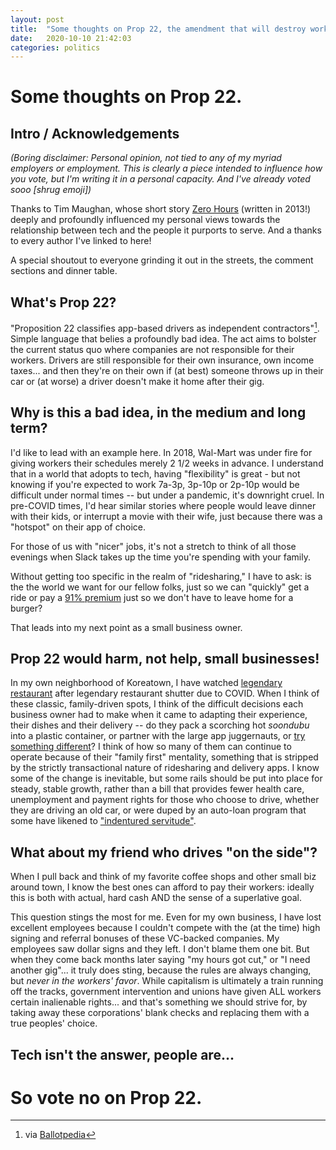 ```yaml
---
layout: post
title:  "Some thoughts on Prop 22, the amendment that will destroy workers' rights"
date:   2020-10-10 21:42:03
categories: politics
---
```

# Some thoughts on Prop 22.

## Intro / Acknowledgements
_(Boring disclaimer: Personal opinion, not tied to any of my myriad employers or employment. This is clearly a piece intended to influence how you vote, but I'm writing it in a personal capacity. And I've already voted sooo [shrug emoji])_

Thanks to Tim Maughan, whose short story [Zero Hours](https://medium.com/@timmaughan/zero-hours-f68f17e8c12a "Zero Hours by Tim Maughan") (written in 2013!) deeply and profoundly influenced my personal views towards the relationship between tech and the people it purports to serve. And a thanks to every author I've linked to here!

A special shoutout to everyone grinding it out in the streets, the comment sections and dinner table.

## What's Prop 22?
"Proposition 22 classifies app-based drivers as independent contractors"[^1]. Simple language that belies a profoundly bad idea. The act aims to bolster the current status quo where companies are not responsible for their workers. Drivers are still responsible for their own insurance, own income taxes... and then they're on their own if (at best) someone throws up in their car or (at worse) a driver doesn't make it home after their gig.

## Why is this a bad idea, in the medium and long term?

I'd like to lead with an example here. In 2018, Wal-Mart was under fire for giving workers their schedules merely 2 1/2 weeks in advance. I understand that in a world that adopts to tech, having "flexibility" is great - but not knowing if you're expected to work 7a-3p, 3p-10p or 2p-10p would be difficult under normal times -- but under a pandemic, it's downright cruel. In pre-COVID times, I'd hear similar stories where people would leave dinner with their kids, or interrupt a movie with their wife, just because there was a "hotspot" on their app of choice. 

For those of us with "nicer" jobs, it's not a stretch to think of all those evenings when Slack takes up the time you're spending with your family.

Without getting too specific in the realm of "ridesharing," I have to ask: is the the world we want for our fellow folks, just so we can "quickly" get a ride or pay a [91% premium](https://www.nytimes.com/2020/02/26/technology/personaltech/ubereats-doordash-postmates-grubhub-review.html) just so we don't have to leave home for a burger?

That leads into my next point as a small business owner.

## Prop 22 would harm, not help, small businesses!

In my own neighborhood of Koreatown, I have watched [legendary restaurant](https://stories.zagat.com/posts/6-chefs-on-the-closing-of-iconic-la-restaurant-beverly-soon-tofu) after legendary restaurant shutter due to COVID. When I think of these classic, family-driven spots, I think of the difficult decisions each business owner had to make when it came to adapting their experience, their dishes and their delivery -- do they pack a scorching hot _soondubu_ into a plastic container, or partner with the large app juggernauts, or [try something different](https://www.nytimes.com/2020/08/31/dining/los-angeles-food-delivery-runningman.html)? I think of how so many of them can continue to operate because of their "family first" mentality, something that is stripped by the strictly transactional nature of ridesharing and delivery apps. I know some of the change is inevitable, but some rails should be put into place for steady, stable growth, rather than a bill that provides fewer health care, unemployment and payment rights for those who choose to drive, whether they are driving an old car, or were duped by an auto-loan program that some have likened to ["indentured servitude"](https://thebolditalic.com/ubers-auto-loan-program-is-basically-indentured-servitude-78011b8ea9b2).

## What about my friend who drives "on the side"?

When I pull back and think of my favorite coffee shops and other small biz around town, I know the best ones can afford to pay their workers: ideally this is both with actual, hard cash AND the sense of a superlative goal. 

This question stings the most for me. Even for my own business, I have lost excellent employees because I couldn't compete with the (at the time) high signing and referral bonuses of these VC-backed companies. My employees saw dollar signs and they left. I don't blame them one bit. But when they come back months later saying "my hours got cut," or "I need another gig"... it truly does sting, because the rules are always changing, but *never in the workers' favor*. While capitalism is ultimately a train running off the tracks, government intervention and unions have given ALL workers certain inalienable rights... and that's something we should strive for, by taking away these corporations' blank checks and replacing them with a true peoples' choice.

## Tech isn't the answer, people are...

# So vote no on Prop 22.

[^1]: via [Ballotpedia](https://ballotpedia.org/California_Proposition_22,_App-Based_Drivers_as_Contractors_and_Labor_Policies_Initiative_(2020))